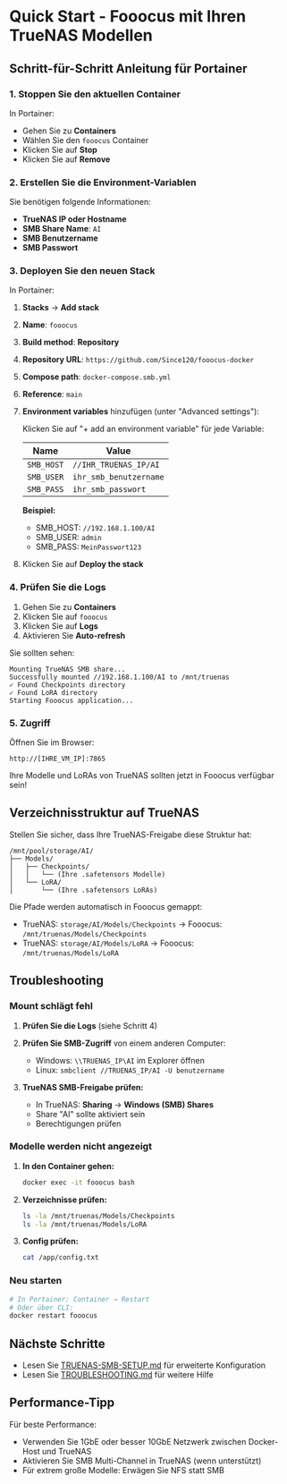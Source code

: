 # Quick Start - Fooocus mit Ihren TrueNAS Modellen

## Schritt-für-Schritt Anleitung für Portainer

### 1. Stoppen Sie den aktuellen Container

In Portainer:
- Gehen Sie zu **Containers**
- Wählen Sie den `fooocus` Container
- Klicken Sie auf **Stop**
- Klicken Sie auf **Remove**

### 2. Erstellen Sie die Environment-Variablen

Sie benötigen folgende Informationen:
- **TrueNAS IP oder Hostname**
- **SMB Share Name**: `AI`
- **SMB Benutzername**
- **SMB Passwort**

### 3. Deployen Sie den neuen Stack

In Portainer:

1. **Stacks** → **Add stack**
2. **Name**: `fooocus`
3. **Build method**: **Repository**
4. **Repository URL**: `https://github.com/Since120/fooocus-docker`
5. **Compose path**: `docker-compose.smb.yml`
6. **Reference**: `main`

7. **Environment variables** hinzufügen (unter "Advanced settings"):

   Klicken Sie auf "+ add an environment variable" für jede Variable:

   | Name | Value |
   |------|-------|
   | `SMB_HOST` | `//IHR_TRUENAS_IP/AI` |
   | `SMB_USER` | `ihr_smb_benutzername` |
   | `SMB_PASS` | `ihr_smb_passwort` |

   **Beispiel:**
   - SMB_HOST: `//192.168.1.100/AI`
   - SMB_USER: `admin`
   - SMB_PASS: `MeinPasswort123`

8. Klicken Sie auf **Deploy the stack**

### 4. Prüfen Sie die Logs

1. Gehen Sie zu **Containers**
2. Klicken Sie auf `fooocus`
3. Klicken Sie auf **Logs**
4. Aktivieren Sie **Auto-refresh**

Sie sollten sehen:
```
Mounting TrueNAS SMB share...
Successfully mounted //192.168.1.100/AI to /mnt/truenas
✓ Found Checkpoints directory
✓ Found LoRA directory
Starting Fooocus application...
```

### 5. Zugriff

Öffnen Sie im Browser:
```
http://[IHRE_VM_IP]:7865
```

Ihre Modelle und LoRAs von TrueNAS sollten jetzt in Fooocus verfügbar sein!

## Verzeichnisstruktur auf TrueNAS

Stellen Sie sicher, dass Ihre TrueNAS-Freigabe diese Struktur hat:

```
/mnt/pool/storage/AI/
├── Models/
│   ├── Checkpoints/
│   │   └── (Ihre .safetensors Modelle)
│   └── LoRA/
│       └── (Ihre .safetensors LoRAs)
```

Die Pfade werden automatisch in Fooocus gemappt:
- TrueNAS: `storage/AI/Models/Checkpoints` → Fooocus: `/mnt/truenas/Models/Checkpoints`
- TrueNAS: `storage/AI/Models/LoRA` → Fooocus: `/mnt/truenas/Models/LoRA`

## Troubleshooting

### Mount schlägt fehl

1. **Prüfen Sie die Logs** (siehe Schritt 4)
2. **Prüfen Sie SMB-Zugriff** von einem anderen Computer:
   - Windows: `\\TRUENAS_IP\AI` im Explorer öffnen
   - Linux: `smbclient //TRUENAS_IP/AI -U benutzername`

3. **TrueNAS SMB-Freigabe prüfen:**
   - In TrueNAS: **Sharing** → **Windows (SMB) Shares**
   - Share "AI" sollte aktiviert sein
   - Berechtigungen prüfen

### Modelle werden nicht angezeigt

1. **In den Container gehen:**
   ```bash
   docker exec -it fooocus bash
   ```

2. **Verzeichnisse prüfen:**
   ```bash
   ls -la /mnt/truenas/Models/Checkpoints
   ls -la /mnt/truenas/Models/LoRA
   ```

3. **Config prüfen:**
   ```bash
   cat /app/config.txt
   ```

### Neu starten

```bash
# In Portainer: Container → Restart
# Oder über CLI:
docker restart fooocus
```

## Nächste Schritte

- Lesen Sie [TRUENAS-SMB-SETUP.md](TRUENAS-SMB-SETUP.md) für erweiterte Konfiguration
- Lesen Sie [TROUBLESHOOTING.md](TROUBLESHOOTING.md) für weitere Hilfe

## Performance-Tipp

Für beste Performance:
- Verwenden Sie 1GbE oder besser 10GbE Netzwerk zwischen Docker-Host und TrueNAS
- Aktivieren Sie SMB Multi-Channel in TrueNAS (wenn unterstützt)
- Für extrem große Modelle: Erwägen Sie NFS statt SMB
